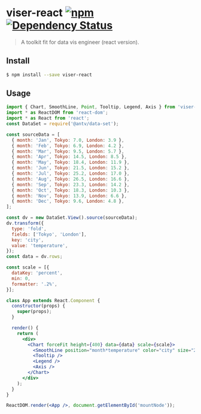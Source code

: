 # viser-react [![npm](https://img.shields.io/npm/v/viser-react.svg)](https://www.npmjs.com/package/viser-react) [![Dependency Status](https://david-dm.org/viserjs/viser-react.svg?path=packages/viser-react)](https://david-dm.org/viserjs/viser-react.svg?path=packages/viser-react)

> A toolkit fit for data vis engineer (react version).

## Install

```sh
$ npm install --save viser-react
```

## Usage

```jsx
import { Chart, SmoothLine, Point, Tooltip, Legend, Axis } from 'viser-react';
import * as ReactDOM from 'react-dom';
import * as React from 'react';
const DataSet = require('@antv/data-set');

const sourceData = [
  { month: 'Jan', Tokyo: 7.0, London: 3.9 },
  { month: 'Feb', Tokyo: 6.9, London: 4.2 },
  { month: 'Mar', Tokyo: 9.5, London: 5.7 },
  { month: 'Apr', Tokyo: 14.5, London: 8.5 },
  { month: 'May', Tokyo: 18.4, London: 11.9 },
  { month: 'Jun', Tokyo: 21.5, London: 15.2 },
  { month: 'Jul', Tokyo: 25.2, London: 17.0 },
  { month: 'Aug', Tokyo: 26.5, London: 16.6 },
  { month: 'Sep', Tokyo: 23.3, London: 14.2 },
  { month: 'Oct', Tokyo: 18.3, London: 10.3 },
  { month: 'Nov', Tokyo: 13.9, London: 6.6 },
  { month: 'Dec', Tokyo: 9.6, London: 4.8 },
];

const dv = new DataSet.View().source(sourceData);
dv.transform({
  type: 'fold',
  fields: ['Tokyo', 'London'],
  key: 'city',
  value: 'temperature',
});
const data = dv.rows;

const scale = [{
  dataKey: 'percent',
  min: 0,
  formatter: '.2%',
}];

class App extends React.Component {
  constructor(props) {
    super(props);
  }

  render() {
    return (
      <div>
        <Chart forceFit height={400} data={data} scale={scale}>
          <SmoothLine position="month*temperature" color="city" size="2" />
          <Tooltip />
          <Legend />
          <Axis />
        </Chart>
      </div>
    );
  }
}

ReactDOM.render(<App />, document.getElementById('mountNode'));
```

